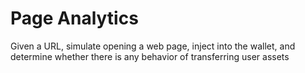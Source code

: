 
# Page Analytics

Given a URL, simulate opening a web page, inject into the wallet, and determine whether there is any behavior of transferring user assets
